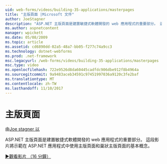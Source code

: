 ```yaml
---
uid: web-forms/videos/building-35-applications/masterpages
title: "主版頁面 |Microsoft 文件"
author: JoeStagner
description: "ASP.NET 主版頁面是建置敏捷式軟體開發的 web 應用程式的重要部分。 這段影片將示範使用主版頁面和巢狀主版頁面中的基本概念..."
ms.author: aspnetcontent
manager: wpickett
ms.date: 05/08/2009
ms.topic: article
ms.assetid: cd6890dd-02a5-48a7-bb05-f277c74a9cc3
ms.technology: dotnet-webforms
ms.prod: .net-framework
msc.legacyurl: /web-forms/videos/building-35-applications/masterpages
msc.type: video
ms.openlocfilehash: 722e9526d8da60445cadfdc906dbe912f8b4964a
ms.sourcegitcommit: 9a9483aceb34591c97451997036a9120c3fe2baf
ms.translationtype: MT
ms.contentlocale: zh-TW
ms.lasthandoff: 11/10/2017
---
```

<a name="masterpages"></a>主版頁面
====================
由[Joe stagner 以](https://github.com/JoeStagner)

ASP.NET 主版頁面是建置敏捷式軟體開發的 web 應用程式的重要部分。 這段影片將示範在 ASP.NET 應用程式中使用主版頁面和巢狀主版頁面的基本概念。

[&#9654;觀看影片 （16 分鐘）](https://channel9.msdn.com/Blogs/ASP-NET-Site-Videos/masterpages)
